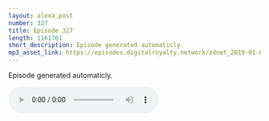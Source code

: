 ```yaml
---
layout: alexa_post
number: 327
title: Episode 327
length: 1161761
short_description: Episode generated automaticly.
mp3_asset_link: https://episodes.digitalroyalty.network/zdnet_2019-01-07_01-00-11.mp3
---
```


Episode generated automaticly.

<audio controls>
    <source src="{{ page.mp3_asset_link }}" type="audio/mpeg">
</audio>